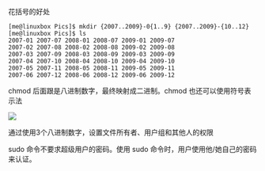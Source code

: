 花括号的好处

```shell
[me@linuxbox Pics]$ mkdir {2007..2009}-0{1..9} {2007..2009}-{10..12}
[me@linuxbox Pics]$ ls
2007-01 2007-07 2008-01 2008-07 2009-01 2009-07
2007-02 2007-08 2008-02 2008-08 2009-02 2009-08
2007-03 2007-09 2008-03 2008-09 2009-03 2009-09
2007-04 2007-10 2008-04 2008-10 2009-04 2009-10
2007-05 2007-11 2008-05 2008-11 2009-05 2009-11
2007-06 2007-12 2008-06 2008-12 2009-06 2009-12
```

chmod 后面跟是八进制数字，最终映射成二进制。chmod 也还可以使用符号表示法

![](http://ww3.sinaimg.cn/large/006tNc79gy1g4tpgwguw5j307x0biq37.jpg)

通过使用3个八进制数字，设置文件所有者、用户组和其他人的权限

sudo 命令不要求超级用户的密码。使用 sudo 命令时，用户使用他/她自己的密码 来认证。